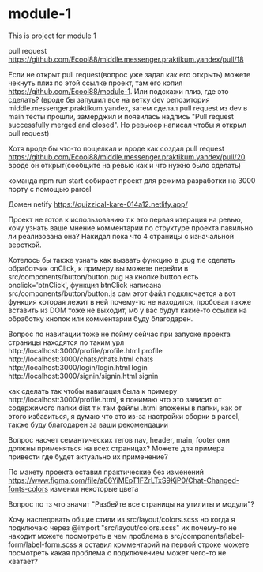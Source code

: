 # module-1
This is project for module 1

pull request https://github.com/Ecool88/middle.messenger.praktikum.yandex/pull/18




Если не открыт pull request(вопрос уже задал как его открыть) можете чекнуть плиз по этой ссылке проект, там его копия https://github.com/Ecool88/module-1. Или подскажи плиз, где это сделать?  (вроде бы запушил все на ветку dev репозитория middle.messenger.praktikum.yandex, затем сделал pull request из dev в main тесты прошли, замерджил и появилась надпись "Pull request successfully merged and closed". Но ревьюер написал чтобы я открыл pull request)

Хотя вроде бы что-то пощелкал и вроде как создал pull request https://github.com/Ecool88/middle.messenger.praktikum.yandex/pull/20 вроде он открыт(сообщите на ревью как и что нужно было сделать)

команда npm run start собирает проект для режима разработки на 3000 порту с помощью parcel

Домен netify https://quizzical-kare-014a12.netlify.app/

Проект не готов к использованию т.к это первая итерация на ревью, хочу узнать ваше мнение комментарии по структуре проекта павильно ли реализована она? Накидал пока что 4 страницы с изначальной версткой.

Хотелось бы также узнать как вызвать функцию в .pug т.е сделать обработчик onClick, к примеру вы можете перейти в src/components/button/button.pug на кнопке button есть onclick='btnClick', функция btnClick написана src/components/button/button.js сам этот файл подключается а вот функция которая лежит в ней почему-то не находится, пробовал также вставить из DOM тоже не выходит, мб у вас будут какие-то ссылки на обработку кнопок или комментарии буду благодарен.

Вопрос по навигации тоже не пойму сейчас при запуске проекта страницы находятся по таким урл
    http://localhost:3000/profile/profile.html  profile
    http://localhost:3000/chats/chats.html      chats
    http://localhost:3000/login/login.html      login
    http://localhost:3000/signin/signin.html    signin

как сделать так чтобы навигация была к примеру http://localhost:3000/profile.html, я понимаю что это зависит от содержимого папки dist т.к там файлы .html вложены в папки, как от этого избавиться, я думаю что это из-за настройки сборки в parcel, также буду благодарен за ваши рекомендации

Вопрос насчет семантических тегов nav, header, main, footer они должны применяться на всех страницах? Можете для примера привести где будет актуально их применение?

По макету проекта оставил практические без изменений https://www.figma.com/file/a66YiMEpT1FZrLTxS9KjP0/Chat-Changed-fonts-colors изменил некоторые цвета

Вопрос по тз что значит "Разбейте все страницы на утилиты и модули"?

Хочу наследовать общие стили из src/layout/colors.scss но когда я подключаю через @import "src/layout/colors.scss" их почему-то не находит можете посмотреть в чем проблема в src/components/label-form/label-form.scss я оставил комментарий на первой строке можете посмотреть какая проблема с подключением может чего-то не хватает?




